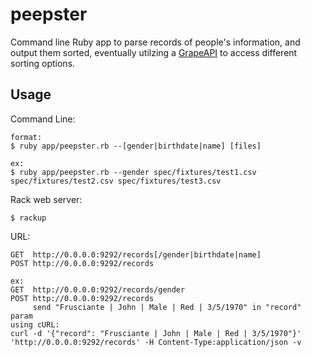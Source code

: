 peepster
========

Command line Ruby app to parse records of people's information, and output them sorted, eventually utilzing a [GrapeAPI](https://github.com/intridea/grape) to access different sorting options.

Usage
--------

Command Line:
```
format:
$ ruby app/peepster.rb --[gender|birthdate|name] [files]

ex:
$ ruby app/peepster.rb --gender spec/fixtures/test1.csv spec/fixtures/test2.csv spec/fixtures/test3.csv
```

Rack web server:
```
$ rackup
```

URL:
```
GET  http://0.0.0.0:9292/records[/gender|birthdate|name]
POST http://0.0.0.0:9292/records

ex:
GET  http://0.0.0.0:9292/records/gender
POST http://0.0.0.0:9292/records
     send "Frusciante | John | Male | Red | 3/5/1970" in "record" param
using cURL:
curl -d '{"record": "Frusciante | John | Male | Red | 3/5/1970"}' 'http://0.0.0.0:9292/records' -H Content-Type:application/json -v
```
